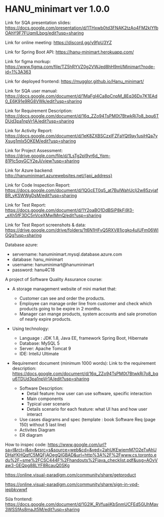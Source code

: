 # HANU_minimart ver 1.0.0
Link for SQA presentation slides: https://docs.google.com/presentation/d/1THxwb0td3FNAK2tzAo4FM2kIYfbOAhY9F7FUqmlLbpg/edit?usp=sharing

Link for online meeting: https://discord.gg/y9fpU3YZ

Link for Spring Boot API: https://hanu-minimart.herokuapp.com/

Link for figma morkup: https://www.figma.com/file/TZ5hRYVZ0g2VWJed8hH9mI/Minimart?node-id=1%3A363

Link for deployed frontend: https://mugglor.github.io/Hanu_minimart/

Link for SQA user manual: https://docs.google.com/document/d/1MaFgI4Ca8pCnpM_8Eq36Dx7K1EAd0_E6K91e9RG8VWk/edit?usp=sharing

Link for Requirement Description: https://docs.google.com/document/d/16q_ZZo94TsPM0t7BtwkRi7o8_bqu6TDUd3pa1npVr1A/edit?usp=sharing

Link for Activity Report: https://docs.google.com/document/d/1eK8ZXBSCzxIFZFaYQt9ay1usiHQa7yXsug1mlx5OKEM/edit?usp=sharing

Link for Project Assessment: https://drive.google.com/file/d/1LsTg2pl9yr6d_Yqm-81PIc5qyGCY2eJj/view?usp=sharing

Link for Azure backend: http://hanuminimart.azurewebsites.net/{api_address}

Link for Code Inspection Report: https://docs.google.com/document/d/1QGcET0q5_at7BulWahUcIj2w85zvjafBR_yKSWWgDsM/edit?usp=sharing

Link for Test Report: https://docs.google.com/document/d/1Y2oaBO1DdBSiP8kFi9l3-_eXh5fF3DC5nVceXMwIMmQ/edit?usp=sharing

Link for Test Report screenshots & data: https://drive.google.com/drive/folders/1t6N1HFvQ5RXV81icgko4uIUFm06WIGQg?usp=sharing

Database azure: 
- servername: hanuminimart.mysql.database.azure.com
- database: hanu_minimart
- username: hanuminimart@hanuminimart
- password: hanu4C18

A project of Software Quality Assurance course: 
* A storage management website of mini market that:
  - Customer can see and order the products.
  - Employee can manage order line from customer and check which products going to be expire in 2 months.
  - Manager can mange products, system accounts and sale promotion of nearly expire products.
* Using technology:
  - Language : JDK 1.8, Java EE, framework Spring Boot, Hibernate
  - Database: MySQL 5
  - Server: Apache Tomcat 9
  - IDE: IntellJ Ultimate


* Requirement document (minimum 1000 words):
  Link to the requirement description: https://docs.google.com/document/d/16q_ZZo94TsPM0t7BtwkRi7o8_bqu6TDUd3pa1npVr1A/edit?usp=sharing
  - Software Description:
     + Detail feature: how user can use software, specific interaction
     + Main components
     + Typical user scenario
     + Details scenario for each feature: what UI has and how user interact
  - Use cases diagrams and spec (template : book Software Req (page 150) without 5 last line)
  - Activites Diagram
  - ER diagram

How to inspec code: https://www.google.com/url?sa=t&rct=j&q=&esrc=s&source=web&cd=&ved=2ahUKEwiemM7O2eTvAhUDHaYKHQqfC5MQFjAOegQIGBAD&url=http%3A%2F%2Fwww.cs.toronto.edu%2F~sme%2FCSC444F%2Fhandouts%2Fjava_checklist.pdf&usg=AOvVaw3-GEQpg88LYF8RcauQ0SKg

https://online.visual-paradigm.com/community/share/getproduct

https://online.visual-paradigm.com/community/share/sign-in-vpd-iepbkvwwf

Sửa frontend: https://docs.google.com/document/d/1G2lK_RVfuaiiKbSnmUCFEd5GUhMav3WSSfAs8maJt5M/edit?usp=sharing
